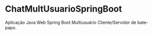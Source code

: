 # ChatMultUsuarioSpringBoot
Aplicação Java Web Spring Boot Multiusuário Cliente/Servidor de bate-papo.

